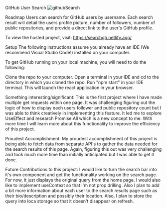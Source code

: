 GitHub User Search
![githubSearch](https://user-images.githubusercontent.com/94746691/188697336-60cbb9e0-8e00-43f4-8682-713bfc96c71c.png)

Roadmap
 Users can search for GitHub users by username.
 Each search result will detail the users profile picture, number of followers, number of public repositories, and provide a direct link to the user's GitHub profile.


To view the hosted project, visit: https://searchgh.netlify.app/


Setup
The following instructions assume you already have an IDE (We recommend Visual Studio Code!) installed on your computer.

To get GitHub running on your local machine, you will need to do the following:

Clone the repo to your computer.
Open a terminal in your IDE and cd to the directory in which you cloned the repo.
Run "npm start" in your IDE terminal. This will launch the react application in your browser.



Something interesting/significant:
This is the first project where I have made multiple get requests within one page. It was challenging figuring out the logic of how to display each users follower and public repository count but I was able to think creatively in implementing this feature. It led me to explore UseEffect and research Promise.All which is a new concept to me. With more time I will learn more about this functionality to improve the efficiency of this project.

Proudest Accomplishment:
My proudest accomplishment of this project is being able to fetch data from separate API's to gather the data needed for the search results of this page. Again, figuring this out was very challenging and took much more time than initially anticipated but I was able to get it done. 

Future Contributions to this project:
I would like to turn the search bar into it's own component and get the functionality working on the search page. For now, it just displays the original query from the home page. I would also like to implement useContext so that I'm not prop drilling. Also I plan to add a bit more information about each user to the search results page such as their bio/description and possibly their location. Also, I plan to store the query into loca storage so that it doesn't disappear on refresh.




